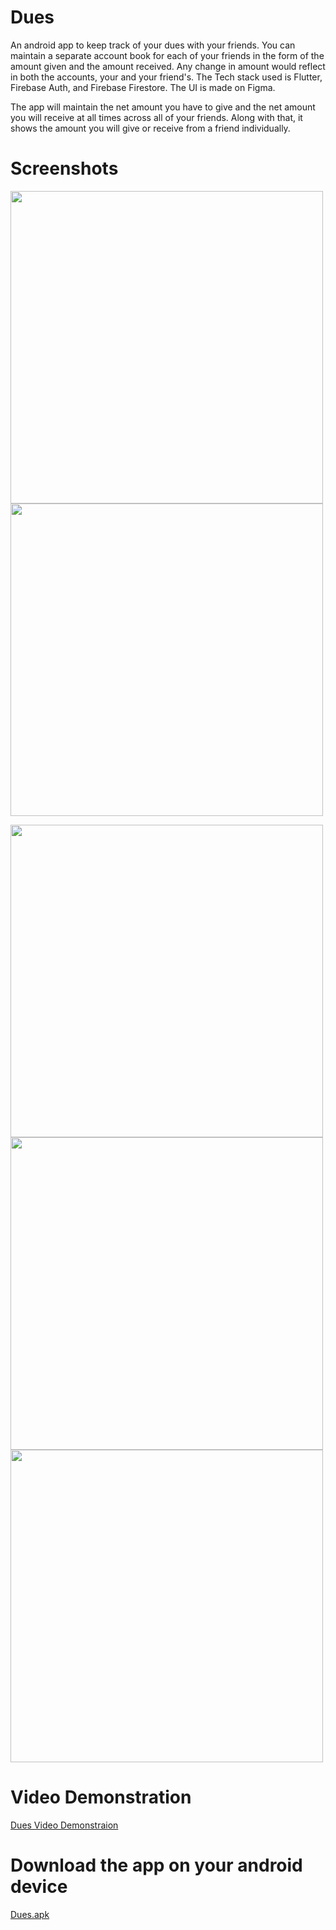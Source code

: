 # Dues

An android app to keep track of your dues with your friends. You can maintain a separate account book for each of your friends in the form of the amount given and the amount received. Any change in amount would reflect in both the accounts, your and your friend's. The Tech stack used is Flutter, Firebase Auth, and Firebase Firestore. The UI is made on Figma.

The app will maintain the net amount you have to give and the net amount you will receive at all times across all of your friends. Along with that, it shows the amount you will give or receive from a friend individually.

# Screenshots

<img height="500px" src="https://user-images.githubusercontent.com/37345795/178570823-b79a0b42-a178-4038-85f2-d8f6a3e94e66.png" > <img height="500px" src="https://user-images.githubusercontent.com/37345795/178570235-b91eed38-0df2-457c-90d1-f2e569a066df.png" >

<img height="500px" src="https://user-images.githubusercontent.com/37345795/178570252-c2835cb5-5320-4a38-bc1e-e22c60b5d39a.png" > <img height="500px" src="https://user-images.githubusercontent.com/37345795/178570262-9527a72b-3063-4b42-9282-487fe47619f4.png" > <img height="500px" src="https://user-images.githubusercontent.com/37345795/178570274-7e07e152-7efc-4878-bf88-3785c5cad674.png" >

# Video Demonstration

[Dues Video Demonstraion](https://drive.google.com/file/d/1p3X49E8Lcx-LoftiYxstfV07-USESDKV/view?usp=sharing)

# Download the app on your android device

[Dues.apk](https://drive.google.com/file/d/1Zn7OSs_UB4wi1Frp7UGQG4ny5jvBLtOZ/view?usp=sharing)
